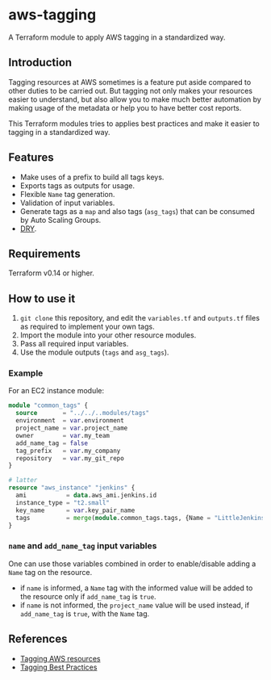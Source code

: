 # aws-tagging

A Terraform module to apply AWS tagging in a standardized way.

## Introduction

Tagging resources at AWS sometimes is a feature put aside compared to other
duties to be carried out. But tagging not only makes your resources easier to
understand, but also allow you to make much better automation by making usage
of the metadata or help you to have better cost reports.

This Terraform modules tries to applies best practices and make it easier to
tagging in a standardized way.

## Features

* Make uses of a prefix to build all tags keys.
* Exports tags as outputs for usage.
* Flexible `Name` tag generation.
* Validation of input variables.
* Generate tags as a `map` and also tags (`asg_tags`) that can be consumed by
Auto Scaling Groups.
* [DRY](https://en.wikipedia.org/wiki/Don%27t_repeat_yourself).

## Requirements

Terraform v0.14 or higher.

## How to use it

1. `git clone` this repository, and edit the `variables.tf` and `outputs.tf`
files as required to implement your own tags.
2. Import the module into your other resource modules.
3. Pass all required input variables.
4. Use the module outputs (`tags` and `asg_tags`).

### Example

For an EC2 instance module:

```terraform
module "common_tags" {
  source       = "../../..modules/tags"
  environment  = var.environment
  project_name = var.project_name
  owner        = var.my_team
  add_name_tag = false
  tag_prefix   = var.my_company
  repository   = var.my_git_repo
}

# latter
resource "aws_instance" "jenkins" {
  ami           = data.aws_ami.jenkins.id
  instance_type = "t2.small"
  key_name      = var.key_pair_name
  tags          = merge(module.common_tags.tags, {Name = "LittleJenkins"})
}
```

### `name` and `add_name_tag` input variables

One can use those variables combined in order to enable/disable adding a `Name`
tag on the resource.

* if `name` is informed, a `Name` tag with the informed value will be added to
the resource only if `add_name_tag` is `true`.
* if `name` is not informed, the `project_name` value will be used instead, if
`add_name_tag` is `true`, with the `Name` tag.

## References

* [Tagging AWS resources](https://docs.aws.amazon.com/general/latest/gr/aws_tagging.html)
* [Tagging Best Practices](https://docs.aws.amazon.com/whitepapers/latest/tagging-best-practices/tagging-best-practices.pdf)
